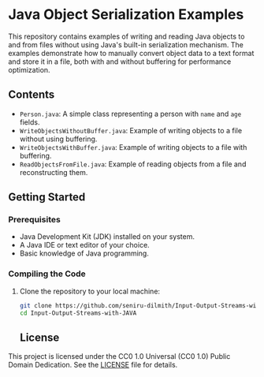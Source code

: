 # Java Object Serialization Examples

This repository contains examples of writing and reading Java objects to and from files without using Java's built-in serialization mechanism. The examples demonstrate how to manually convert object data to a text format and store it in a file, both with and without buffering for performance optimization.

## Contents

- `Person.java`: A simple class representing a person with `name` and `age` fields.
- `WriteObjectsWithoutBuffer.java`: Example of writing objects to a file without using buffering.
- `WriteObjectsWithBuffer.java`: Example of writing objects to a file with buffering.
- `ReadObjectsFromFile.java`: Example of reading objects from a file and reconstructing them.

## Getting Started

### Prerequisites

- Java Development Kit (JDK) installed on your system.
- A Java IDE or text editor of your choice.
- Basic knowledge of Java programming.

### Compiling the Code

1. Clone the repository to your local machine:
   ```sh
   git clone https://github.com/seniru-dilmith/Input-Output-Streams-with-JAVA.git
   cd Input-Output-Streams-with-JAVA
   ```

   ## License

This project is licensed under the CC0 1.0 Universal (CC0 1.0) Public Domain Dedication. See the [LICENSE](LICENSE) file for details.
